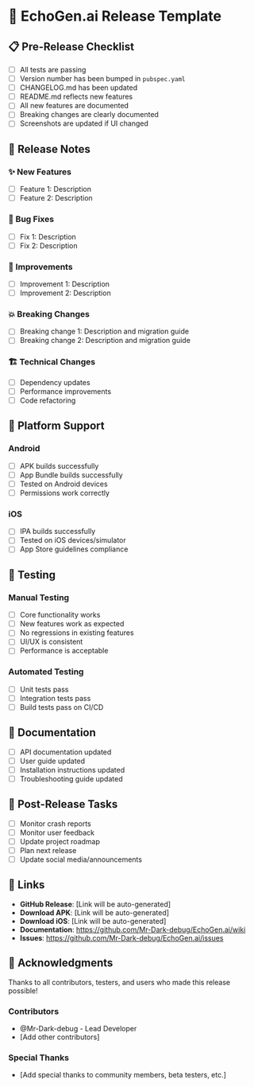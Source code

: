 # 🎉 EchoGen.ai Release Template

## 📋 Pre-Release Checklist

- [ ] All tests are passing
- [ ] Version number has been bumped in `pubspec.yaml`
- [ ] CHANGELOG.md has been updated
- [ ] README.md reflects new features
- [ ] All new features are documented
- [ ] Breaking changes are clearly documented
- [ ] Screenshots are updated if UI changed

## 🚀 Release Notes

### ✨ New Features
- [ ] Feature 1: Description
- [ ] Feature 2: Description

### 🐛 Bug Fixes
- [ ] Fix 1: Description
- [ ] Fix 2: Description

### 🔧 Improvements
- [ ] Improvement 1: Description
- [ ] Improvement 2: Description

### 💥 Breaking Changes
- [ ] Breaking change 1: Description and migration guide
- [ ] Breaking change 2: Description and migration guide

### 🏗️ Technical Changes
- [ ] Dependency updates
- [ ] Performance improvements
- [ ] Code refactoring

## 📱 Platform Support

### Android
- [ ] APK builds successfully
- [ ] App Bundle builds successfully
- [ ] Tested on Android devices
- [ ] Permissions work correctly

### iOS
- [ ] IPA builds successfully
- [ ] Tested on iOS devices/simulator
- [ ] App Store guidelines compliance

## 🧪 Testing

### Manual Testing
- [ ] Core functionality works
- [ ] New features work as expected
- [ ] No regressions in existing features
- [ ] UI/UX is consistent
- [ ] Performance is acceptable

### Automated Testing
- [ ] Unit tests pass
- [ ] Integration tests pass
- [ ] Build tests pass on CI/CD

## 📖 Documentation

- [ ] API documentation updated
- [ ] User guide updated
- [ ] Installation instructions updated
- [ ] Troubleshooting guide updated

## 🎯 Post-Release Tasks

- [ ] Monitor crash reports
- [ ] Monitor user feedback
- [ ] Update project roadmap
- [ ] Plan next release
- [ ] Update social media/announcements

## 🔗 Links

- **GitHub Release**: [Link will be auto-generated]
- **Download APK**: [Link will be auto-generated]
- **Download iOS**: [Link will be auto-generated]
- **Documentation**: https://github.com/Mr-Dark-debug/EchoGen.ai/wiki
- **Issues**: https://github.com/Mr-Dark-debug/EchoGen.ai/issues

## 🙏 Acknowledgments

Thanks to all contributors, testers, and users who made this release possible!

### Contributors
- @Mr-Dark-debug - Lead Developer
- [Add other contributors]

### Special Thanks
- [Add special thanks to community members, beta testers, etc.]
